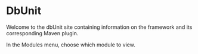 # DbUnit

Welcome to the dbUnit site containing information on the framework and its corresponding Maven plugin.

In the Modules menu, choose which module to view.
